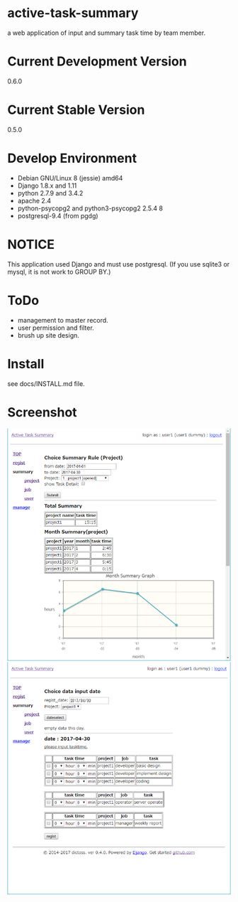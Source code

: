 active-task-summary
===================
a web application of input and summary task time by team member.

Current Development Version
===================
0.6.0

Current Stable Version
===================
0.5.0

Develop Environment
===================
- Debian GNU/Linux 8 (jessie) amd64
- Django 1.8.x and 1.11
- python 2.7.9 and 3.4.2
- apache 2.4
- python-psycopg2 and python3-psycopg2 2.5.4 8
- postgresql-9.4 (from pgdg)

NOTICE
===================
This application used Django and must use postgresql.
(If you use sqlite3 or mysql, it is not work to GROUP BY.)

ToDo
===================
- management to master record.
- user permission and filter.
- brush up site design.

Install
===================
see docs/INSTALL.md file.

Screenshot
===================
![summary_project](docs/screenshot/summary_project.png "summary project form")
![regist](docs/screenshot/regist.png "regist form")
